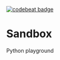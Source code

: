 [![codebeat badge](https://codebeat.co/badges/cb71f9d0-c848-4e68-bc8a-2d31bde6e78c)](https://codebeat.co/projects/github-com-nojap-sandbox-master)

# Sandbox

Python playground
